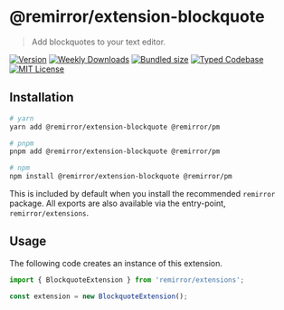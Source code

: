 # @remirror/extension-blockquote

> Add blockquotes to your text editor.

[![Version][version]][npm] [![Weekly Downloads][downloads-badge]][npm] [![Bundled size][size-badge]][size] [![Typed Codebase][typescript]](#) [![MIT License][license]](#)

[version]: https://flat.badgen.net/npm/v/@remirror/extension-blockquote/next
[npm]: https://npmjs.com/package/@remirror/extension-blockquote/v/next
[license]: https://flat.badgen.net/badge/license/MIT/purple
[size]: https://bundlephobia.com/result?p=@remirror/extension-blockquote
[size-badge]: https://flat.badgen.net/bundlephobia/minzip/@remirror/extension-blockquote
[typescript]: https://flat.badgen.net/badge/icon/TypeScript?icon=typescript&label
[downloads-badge]: https://badgen.net/npm/dw/@remirror/extension-blockquote/red?icon=npm

## Installation

```bash
# yarn
yarn add @remirror/extension-blockquote @remirror/pm

# pnpm
pnpm add @remirror/extension-blockquote @remirror/pm

# npm
npm install @remirror/extension-blockquote @remirror/pm
```

This is included by default when you install the recommended `remirror` package. All exports are also available via the entry-point, `remirror/extensions`.

## Usage

The following code creates an instance of this extension.

```ts
import { BlockquoteExtension } from 'remirror/extensions';

const extension = new BlockquoteExtension();
```
